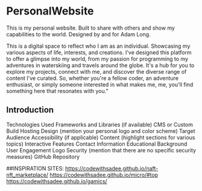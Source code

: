 # PersonalWebsite
This is my personal website. Built to share with others and show my capabilities to the world. Designed by and for Adam Long.

This is a digital space to reflect who I am as an individual. Showcasing my various aspects of life, interests, and creations. I've designed this platform to offer a glimpse into my world, from my passion for programming to my adventures in waterskiing and travels around the globe. It's a hub for you to explore my projects, connect with me, and discover the diverse range of content I've curated. So, whether you're a fellow coder, an adventure enthusiast, or simply someone interested in what makes me, me, you'll find something here that resonates with you."
## Introduction


Technologies Used
Frameworks and Libraries (if available)
CMS or Custom Build
Hosting
Design (mention your personal logo and color scheme)
Target Audience
Accessibility (if applicable)
Content (highlight sections for various topics)
Interactive Features
Contact Information
Educational Background
User Engagement
Logo
Security (mention that there are no specific security measures)
GitHub Repository


##INSPIRATION SITES:
https://codewithsadee.github.io/naft-nft_marketplace/ 
https://codewithsadee.github.io/micro/#top 
https://codewithsadee.github.io/gamics/

